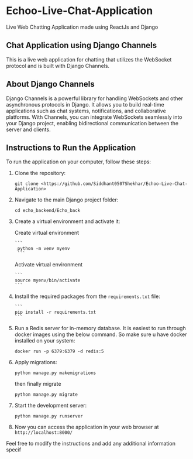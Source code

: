 # Echoo-Live-Chat-Application
Live Web Chatting Application made using ReactJs and Django

## Chat Application using Django Channels

This is a live web application for chatting that utilizes the WebSocket protocol and is built with Django Channels.

## About Django Channels

Django Channels is a powerful library for handling WebSockets and other asynchronous protocols in Django. It allows you to build real-time applications such as chat systems, notifications, and collaborative platforms. With Channels, you can integrate WebSockets seamlessly into your Django project, enabling bidirectional communication between the server and clients.

## Instructions to Run the Application

To run the application on your computer, follow these steps:

1. Clone the repository:

   ```
   git clone <https://github.com/Siddhant0507Shekhar/Echoo-Live-Chat-Application>
   ```


3. Navigate to the main Django project folder:
   ```
   cd echo_backend/Echo_back
   ```

4. Create a virtual environment and activate it:
   
      Create virtual environment
   
       ```
        python -m venv myenv
        ```

      Activate virtual environment
   
       ```
       source myenv/bin/activate
       ```

5. Install the required packages from the `requirements.txt` file:
   
       ```
       pip install -r requirements.txt
       ```

6. Run a Redis server for in-memory database. It is easiest to run through docker images using the below command. So make sure u have docker installed on your system:
   
      ```
      docker run -p 6379:6379 -d redis:5
      ```

8. Apply migrations:
      ```
      python manage.py makemigrations
      ```
      then finally migrate
      ```
      python manage.py migrate
      ```

9. Start the development server:
      ```
      python manage.py runserver
      ```

10. Now you can access the application in your web browser at `http://localhost:8000/`


Feel free to modify the instructions and add any additional information specif
